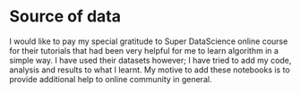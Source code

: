 # Source of data

I would like to pay my special gratitude to Super DataScience online course for their tutorials that had been very helpful for me to learn algorithm in a simple way. I have used their datasets however; I have tried to add my code, analysis and results to what I learnt. 
My motive to add these notebooks is to provide additional help to online community in general.

